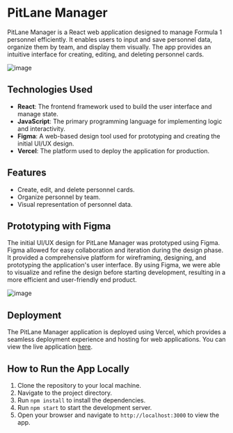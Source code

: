 # PitLane Manager

PitLane Manager is a React web application designed to manage Formula 1 personnel efficiently. It enables users to input and save personnel data, organize them by team, and display them visually. The app provides an intuitive interface for creating, editing, and deleting personnel cards.

![image](https://github.com/marialuizaleitao/pitlane-manager/assets/88951059/554d752e-0b75-4a8b-9be7-458b28ea5569)

## Technologies Used

- **React**: The frontend framework used to build the user interface and manage state.
- **JavaScript**: The primary programming language for implementing logic and interactivity.
- **Figma**: A web-based design tool used for prototyping and creating the initial UI/UX design.
- **Vercel**: The platform used to deploy the application for production.

## Features

- Create, edit, and delete personnel cards.
- Organize personnel by team.
- Visual representation of personnel data.

## Prototyping with Figma

The initial UI/UX design for PitLane Manager was prototyped using Figma. Figma allowed for easy collaboration and iteration during the design phase. It provided a comprehensive platform for wireframing, designing, and prototyping the application's user interface. By using Figma, we were able to visualize and refine the design before starting development, resulting in a more efficient and user-friendly end product.

![image](https://github.com/marialuizaleitao/pitlane-manager/assets/88951059/bca5554d-7ec4-405f-957a-7951475201f3)

## Deployment

The PitLane Manager application is deployed using Vercel, which provides a seamless deployment experience and hosting for web applications. You can view the live application [here](https://your-vercel-deployment-url.vercel.app).

## How to Run the App Locally

1. Clone the repository to your local machine.
2. Navigate to the project directory.
3. Run `npm install` to install the dependencies.
4. Run `npm start` to start the development server.
5. Open your browser and navigate to `http://localhost:3000` to view the app.
